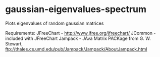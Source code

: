 gaussian-eigenvalues-spectrum
=============================

Plots eigenvalues of random gaussian matrices

Requirements:
JFreeChart - http://www.jfree.org/jfreechart/
JCommon - included with JFreeChart
Jampack - JAva Matrix PACKage from G. W. Stewart, ftp://thales.cs.umd.edu/pub/Jampack/Jampack/AboutJampack.html